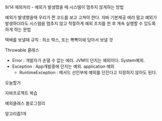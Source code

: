 9/14 예외처리 - 예외가 발생했을 때 시스템이 멈추지 않게하는 방법

예외가 발생했을때 우리가 짠 코드를 보고 고쳐야 한다. 자바 기본제공 에러 말고
예외가 발생하더라도 시스템을 멈추지 않고 적절하게 예외 조치를 한 후 계속 실행할 수 있도록 하게 하는 문법

택배를 보낼때 규칙 : 최소 박스, 또는 뽁뽁이에 담아서 보낼 것

Throwable 클래스

* Error : 개발자가 손댈 수 없는 에러. JVM이 던지는 예외이다. System예외. 
* Exception : App개발중에 던지는 예외. application 예외
  * RuntimeException : 메서드 선언부에 예외를 던진다고 지정하지 않아도 된다.

오늘할거

자바프로젝트 복습

예외클래스 블로그정리

알고리즘1개

